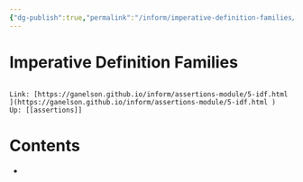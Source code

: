 ```yaml
---
{"dg-publish":true,"permalink":"/inform/imperative-definition-families/","dgHomeLink":true,"dgPassFrontmatter":false}
---
```


# Imperative Definition Families
```ad-info

Link: [https://ganelson.github.io/inform/assertions-module/5-idf.html ](https://ganelson.github.io/inform/assertions-module/5-idf.html )
Up: [[assertions]]
```

# Contents
- 